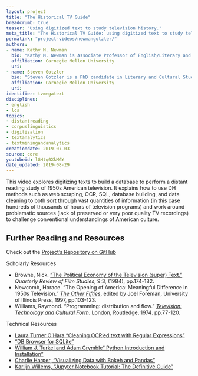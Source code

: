 ```yaml
---
layout: project
title: "The Historical TV Guide"
breadcrumb: true
teaser: "Using digitized text to study television history."
meta_title: "The Historical TV Guide: using digitized text to study television history"
permalink: "project-videos/newmangotzler/"
authors:
- name: Kathy M. Newman
  bio: "Kathy M. Newman is Associate Professor of English/Literary and Cultural Studies at CMU. Her current book, in progress, is titled: *How the Fifties Worked: Mass Culture and the Decade the Unions Made*. Newman's areas of expertise include American Literature, Media Studies, and the relationship between class, politics and cultural forms."
  affiliation: Carnegie Mellon University
  uri:
- name: Steven Gotzler
  bio: "Steven Gotzler is a PhD candidate in Literary and Cultural Studies at Carnegie Mellon University. His research explores the intersections of intellectual culture, labor, and literature during the 20th century. He has published in The *Los Angeles Review of Books* on Richard Hoggart and the politics of working-class studies, and he serves as a governing board member for the Cultural Studies Association (CSA)."
  affiliation: Carnegie Mellon University
  uri:
identifier: tvmegatext
disciplines:
- english
- lcs
topics:
- distantreading
- corpuslinguistics
- digitization
- textanalytics
- textminingandanalytics
creationdate: 2019-07-03
source: core
youtubeid: lGHtq0XkMGY
date_updated: 2019-08-29
---
```



This video explores digitizing texts to build a database to perform a distant reading study of 1950s American television. It explains how to use DH methods such as web scraping, OCR, SQL, database building, and data cleaning to both sort through vast quantities of information (in this case hundreds of thousands of hours of television programs) and work around problematic sources (lack of preserved or very poor quality TV recordings) to challenge conventional understandings of American culture.

## Further Reading and Resources

Check out the [Project’s Repository on GitHub](https://github.com/dSHARP-CMU/megaText)

Scholarly Resources
  - Browne, Nick. [“The Political Economy of the Television (super) Text.”](https://www.scribd.com/document/356596405/Nick-Browne-The-Political-Economy-of-the-Television-Super-Text) *Quarterly Review of Film Studies*, 9:3, (1984), pp.174-182.
  - Newcomb, Horace. “The Opening of America: Meaningful Difference in 1950s
Television.” [*The Other Fifties*](https://www.press.uillinois.edu/books/catalog/73kfh4rt9780252065743.html), edited by Joel Foreman, University of Illinois Press, 1997, pp.103-123.
  - Williams, Raymond. “Programming: distribution and flow.” [*Television: Technology and Cultural Form*.](https://www.worldcat.org/title/television-technology-and-cultural-form/oclc/441833496&referer=brief_results) London, Routledge, 1974. pp.77-120.

Technical Resources
  - [Laura Turner O’Hara “Cleaning OCR’ed text with Regular Expressions”](https://programminghistorian.org/en/lessons/cleaning-ocrd-text-with-regular-expressions)
  - [“DB Browser for SQLite”](https://github.com/sqlitebrowser/sqlitebrowser)
  - [William J. Turkel and Adam Crymble“ Python Introduction and Installation”](https://programminghistorian.org/en/lessons/introduction-and-installation)
  - [Charlie Harper, “Visualizing Data with Bokeh and Pandas”](https://programminghistorian.org/en/lessons/visualizing-with-bokeh)
  - [Karlijn Willems, “Jupyter Notebook Tutorial: The Definitive Guide”](https://www.datacamp.com/community/tutorials/tutorial-jupyter-notebook)
